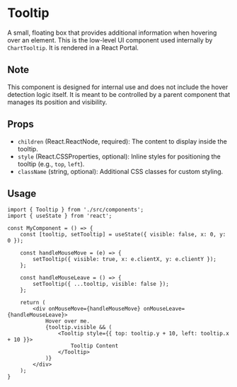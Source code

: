 # Tooltip

A small, floating box that provides additional information when hovering over an element. This is the low-level UI component used internally by `ChartTooltip`. It is rendered in a React Portal.

## Note
This component is designed for internal use and does not include the hover detection logic itself. It is meant to be controlled by a parent component that manages its position and visibility.

## Props

*   `children` (React.ReactNode, required): The content to display inside the tooltip.
*   `style` (React.CSSProperties, optional): Inline styles for positioning the tooltip (e.g., `top`, `left`).
*   `className` (string, optional): Additional CSS classes for custom styling.

## Usage

```tsx
import { Tooltip } from './src/components';
import { useState } from 'react';

const MyComponent = () => {
    const [tooltip, setTooltip] = useState({ visible: false, x: 0, y: 0 });

    const handleMouseMove = (e) => {
        setTooltip({ visible: true, x: e.clientX, y: e.clientY });
    };

    const handleMouseLeave = () => {
        setTooltip({ ...tooltip, visible: false });
    };

    return (
        <div onMouseMove={handleMouseMove} onMouseLeave={handleMouseLeave}>
            Hover over me.
            {tooltip.visible && (
                <Tooltip style={{ top: tooltip.y + 10, left: tooltip.x + 10 }}>
                    Tooltip Content
                </Tooltip>
            )}
        </div>
    );
}
```
